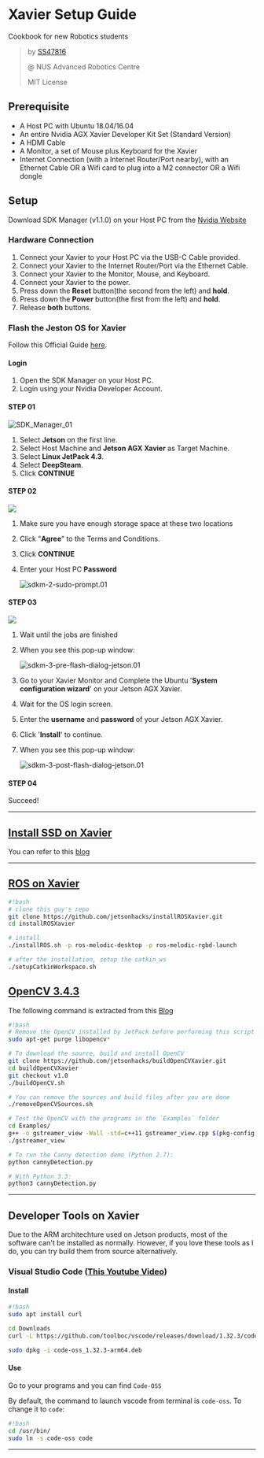 # Xavier Setup Guide

Cookbook for new Robotics students

> by [SS47816](https://github.com/SS47816)
>
> @ NUS Advanced Robotics Centre
>
> MIT License



## Prerequisite

* A Host PC with Ubuntu 18.04/16.04
* An entire Nvidia AGX Xavier Developer Kit Set (Standard Version)
* A HDMI Cable
* A Monitor, a set of Mouse plus Keyboard for the Xavier
* Internet Connection (with a Internet Router/Port nearby), with an Ethernet Cable OR a Wifi card to plug into a M2 connector OR a Wifi dongle



## Setup

Download SDK Manager (v1.1.0) on your Host PC from the [Nvidia Website](https://developer.nvidia.com/nvidia-sdk-manager)



### Hardware Connection

1. Connect your Xavier to your Host PC via the USB-C Cable provided.
2. Connect your Xavier to the Internet Router/Port via the Ethernet Cable.
3. Connect your Xavier to the Monitor, Mouse, and Keyboard.
4. Connect your Xavier to the power.
5. Press down the **Reset** button(the second from the left) and **hold**.
6. Press down the **Power** button(the first from the left) and **hold**.
7. Release **both** buttons.



### Flash the Jeston OS for Xavier

Follow this Official Guide [here](https://docs.nvidia.com/sdk-manager/install-with-sdkm-jetson/index.html).

#### Login

1. Open the SDK Manager on your Host PC.
2. Login using your Nvidia Developer Account.

#### STEP 01

![SDK_Manager_01](pics/sdkm-1-jetson-additional-sdks.01.png)

1. Select **Jetson** on the first line.
2. Select Host Machine and **Jetson AGX Xavier** as Target Machine.
3. Select **Linux JetPack 4.3**.
4. Select **DeepSteam**.
5. Click **CONTINUE**

#### STEP 02

![](pics/sdkm-2-download-install-options-jetson.02.png)

1. Make sure you have enough storage space at these two locations

2. Click "**Agree**" to the Terms and Conditions.

3. Click **CONTINUE**

4. Enter your Host PC **Password**

   ![sdkm-2-sudo-prompt.01](pics/sdkm-2-sudo-prompt.01.png)

#### STEP 03

![](pics/sdkm-3-installation-jetson.png)

1. Wait until the jobs are finished

2. When you see this pop-up window:

   ![sdkm-3-pre-flash-dialog-jetson.01](pics/sdkm-3-pre-flash-dialog-jetson.01.png)

3. Go to your Xavier Monitor and Complete the Ubuntu '**System configuration wizard**' on your Jetson AGX Xavier.

4. Wait for the OS login screen.

5. Enter the **username** and **password** of your Jetson AGX Xavier.

6. Click '**Install**' to continue.

7. When you see this pop-up window:

   ![sdkm-3-post-flash-dialog-jetson.01](pics/sdkm-3-post-flash-dialog-jetson.01.png)

#### STEP 04

Succeed!

---

## [Install SSD on Xavier](https://medium.com/@ramin.nabati/installing-an-nvme-ssd-drive-on-nvidia-jetson-xavier-37183c948978)
You can refer to this [blog](https://medium.com/@ramin.nabati/installing-an-nvme-ssd-drive-on-nvidia-jetson-xavier-37183c948978)


---

## [ROS on Xavier](https://www.jetsonhacks.com/2018/10/26/robot-operating-system-ros-on-nvidia-jetson-agx-xavier-developer-kit/)

```bash
#!bash
# clone this guy's repo
git clone https://github.com/jetsonhacks/installROSXavier.git
cd installROSXavier

# install
./installROS.sh -p ros-melodic-desktop -p ros-melodic-rgbd-launch

# after the installation, setup the catkin_ws
./setupCatkinWorkspace.sh
```

## [OpenCV 3.4.3](https://github.com/jetsonhacks/buildOpenCVXavier)
The following command is extracted from this [Blog](https://www.jetsonhacks.com/2018/11/08/build-opencv-3-4-on-nvidia-jetson-agx-xavier-developer-kit/)

```bash
#!bash
# Remove the OpenCV installed by JetPack before performing this script installation
sudo apt-get purge libopencv*

# To download the source, build and install OpenCV
git clone https://github.com/jetsonhacks/buildOpenCVXavier.git
cd buildOpenCVXavier
git checkout v1.0
./buildOpenCV.sh

# You can remove the sources and build files after you are done
./removeOpenCVSources.sh

# Test the OpenCV with the programs in the `Examples` folder
cd Examples/
g++ -o gstreamer_view -Wall -std=c++11 gstreamer_view.cpp $(pkg-config –libs opencv)
./gstreamer_view

# To run the Canny detection demo (Python 2.7):
python cannyDetection.py

# With Python 3.3:
python3 cannyDetection.py

```

---

## Developer Tools on Xavier
Due to the ARM architechture used on Jetson products, most of the software can't be installed as normally. However, if you love these tools as I do, you can try build them from source alternatively.

### Visual Studio Code ([This Youtube Video](https://www.youtube.com/watch?time_continue=191&v=_ODzBmI5lPA&feature=emb_logo))

#### Install
```bash
#!bash
sudo apt install curl

cd Downloads
curl -L https://github.com/toolboc/vscode/releases/download/1.32.3/code-oss_1.32.3-arm64.deb -o code-oss_1.32.3-arm64.deb

sudo dpkg -i code-oss_1.32.3-arm64.deb
```

#### Use
Go to your programs and you can find `Code-OSS`

By default, the command to launch vscode from terminal is `code-oss`.
To change it to `code`:

```bash
#!bash
cd /usr/bin/
sudo ln -s code-oss code
```

---
